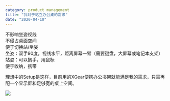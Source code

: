```yaml
---
category: product management
title: "我对于站立办公桌的需求"
date: "2020-04-10"
---
```


不影响坐姿视线  
不侵占桌面空间  
便于切换站/坐姿  
坐姿：双手90度，视线水平，距离屏幕一臂（需要键盘，大屏幕或笔记本支架）  
站姿：可以搁手，用鼠标  
便于收纳，携带

理想中的Setup是这样，目前用的XGear便携办公书架就能满足我的需求，只需再配一个显示屏和足够宽的桌上空间。

![](https://goooooouwa.oss-cn-beijing.aliyuncs.com/img/e59bbee78987-1.png)
